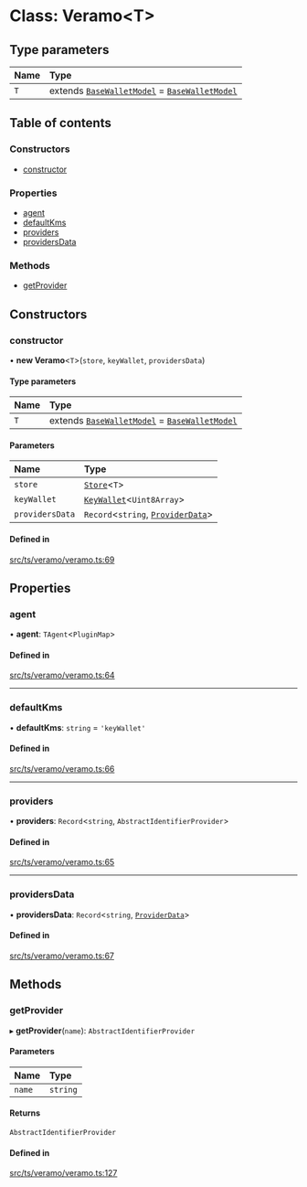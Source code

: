 # Class: Veramo<T\>

## Type parameters

| Name | Type |
| :------ | :------ |
| `T` | extends [`BaseWalletModel`](../interfaces/BaseWalletModel.md) = [`BaseWalletModel`](../interfaces/BaseWalletModel.md) |

## Table of contents

### Constructors

- [constructor](Veramo.md#constructor)

### Properties

- [agent](Veramo.md#agent)
- [defaultKms](Veramo.md#defaultkms)
- [providers](Veramo.md#providers)
- [providersData](Veramo.md#providersdata)

### Methods

- [getProvider](Veramo.md#getprovider)

## Constructors

### constructor

• **new Veramo**<`T`\>(`store`, `keyWallet`, `providersData`)

#### Type parameters

| Name | Type |
| :------ | :------ |
| `T` | extends [`BaseWalletModel`](../interfaces/BaseWalletModel.md) = [`BaseWalletModel`](../interfaces/BaseWalletModel.md) |

#### Parameters

| Name | Type |
| :------ | :------ |
| `store` | [`Store`](../interfaces/Store.md)<`T`\> |
| `keyWallet` | [`KeyWallet`](../interfaces/KeyWallet.md)<`Uint8Array`\> |
| `providersData` | `Record`<`string`, [`ProviderData`](../interfaces/ProviderData.md)\> |

#### Defined in

[src/ts/veramo/veramo.ts:69](https://gitlab.com/i3-market/code/wp3/t3.2/i3m-wallet-monorepo/-/blob/e04089c/packages/base-wallet/src/ts/veramo/veramo.ts#L69)

## Properties

### agent

• **agent**: `TAgent`<`PluginMap`\>

#### Defined in

[src/ts/veramo/veramo.ts:64](https://gitlab.com/i3-market/code/wp3/t3.2/i3m-wallet-monorepo/-/blob/e04089c/packages/base-wallet/src/ts/veramo/veramo.ts#L64)

___

### defaultKms

• **defaultKms**: `string` = `'keyWallet'`

#### Defined in

[src/ts/veramo/veramo.ts:66](https://gitlab.com/i3-market/code/wp3/t3.2/i3m-wallet-monorepo/-/blob/e04089c/packages/base-wallet/src/ts/veramo/veramo.ts#L66)

___

### providers

• **providers**: `Record`<`string`, `AbstractIdentifierProvider`\>

#### Defined in

[src/ts/veramo/veramo.ts:65](https://gitlab.com/i3-market/code/wp3/t3.2/i3m-wallet-monorepo/-/blob/e04089c/packages/base-wallet/src/ts/veramo/veramo.ts#L65)

___

### providersData

• **providersData**: `Record`<`string`, [`ProviderData`](../interfaces/ProviderData.md)\>

#### Defined in

[src/ts/veramo/veramo.ts:67](https://gitlab.com/i3-market/code/wp3/t3.2/i3m-wallet-monorepo/-/blob/e04089c/packages/base-wallet/src/ts/veramo/veramo.ts#L67)

## Methods

### getProvider

▸ **getProvider**(`name`): `AbstractIdentifierProvider`

#### Parameters

| Name | Type |
| :------ | :------ |
| `name` | `string` |

#### Returns

`AbstractIdentifierProvider`

#### Defined in

[src/ts/veramo/veramo.ts:127](https://gitlab.com/i3-market/code/wp3/t3.2/i3m-wallet-monorepo/-/blob/e04089c/packages/base-wallet/src/ts/veramo/veramo.ts#L127)
